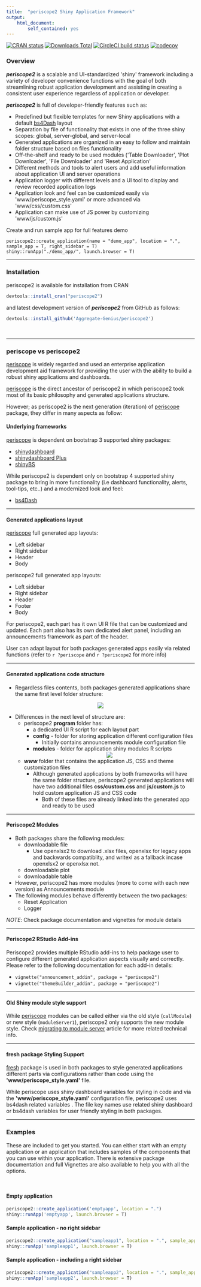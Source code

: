 ```yaml
---
title:  "periscope2 Shiny Application Framework"
output: 
    html_document:
        self_contained: yes
---
```


<!-- badges: start -->
[![CRAN status](https://www.r-pkg.org/badges/version/periscope2)](https://CRAN.R-project.org/package=periscope2)
[![Downloads Total](https://cranlogs.r-pkg.org/badges/grand-total/periscope2)](https://cran.r-project.org/package=periscope2)
[![CircleCI build status](https://circleci.com/gh/Aggregate-Genius/periscope2/tree/cran.svg?style=svg)](https://app.circleci.com/pipelines/github/Aggregate-Genius/periscope2?branch=cran)
[![codecov](https://codecov.io/gh/Aggregate-Genius/periscope2/branch/cran/graph/badge.svg?token=5LOU2JCTP6)](https://app.codecov.io/gh/Aggregate-Genius/periscope2)
<!-- badges: end -->

### Overview

***periscope2*** is a scalable and UI-standardized 'shiny' framework including a variety of developer convenience functions with the goal of both streamlining robust application development and assisting in creating a consistent user experience regardless of application or developer.


***periscope2*** is full of developer-friendly features such as:

* Predefined but flexible templates for new Shiny applications with a default [bs4Dash](https://bs4dash.rinterface.com/) layout
* Separation by file of functionality that exists in one of the three shiny scopes: global, server-global, and server-local
* Generated applications are organized in an easy to follow and maintain folder structure based on files functionality
* Off-the-shelf and ready to be used modules ('Table Downloader', 'Plot Downloader', 'File Downloader' and 'Reset Application'
* Different methods and tools to alert users and add useful information about application UI and server operations
* Application logger with different levels and a UI tool to display and review recorded application logs
* Application look and feel can be customized easily via 'www/periscope_style.yaml' or more advanced via 'www/css/custom.css'
* Application can make use of JS power by customizing 'www/js/custom.js'

Create and run sample app for full features demo

```
periscope2::create_application(name = "demo_app", location = ".", sample_app = T, right_sidebar = T)
shiny::runApp("./demo_app/", launch.browser = T)
```

-----

### Installation

periscope2 is available for installation from CRAN

```r
devtools::install_cran("periscope2")
```

and latest development version of ***periscope2*** from GitHub as follows:

```r
devtools::install_github('Aggregate-Genius/periscope2')
```

<br/>

-----

### periscope vs periscope2
[periscope](https://cran.r-project.org/package=periscope) is widely regarded and used an enterprise application development aid framework for providing the user with the ability to build a robust shiny applications and dashboards.

[periscope](https://cran.r-project.org/package=periscope) is the direct ancestor of periscope2 in which periscope2 took most of its basic philosophy and generated applications structure.

However; as periscope2 is the next generation (iteration) of [periscope](https://cran.r-project.org/package=periscope) package, they differ in many aspects as follow:

#### Underlying frameworks
[periscope](https://cran.r-project.org/package=periscope) is dependent on bootstrap 3 supported shiny packages:

- [shinydashboard](https://cran.r-project.org/package=shinydashboard)
- [shinydashboard Plus](https://cran.r-project.org/package=shinydashboardPlus)
- [shinyBS](https://cran.r-project.org/package=shinyBS)

While periscope2 is dependent only on bootstrap 4 supported shiny package to bring in more functionality (i.e dashboard functionality, alerts, tool-tips, etc..) and a modernized look and feel:

- [bs4Dash](https://cran.r-project.org/package=bs4Dash)

----

#### Generated applications layout
[periscope](https://cran.r-project.org/package=periscope) full generated app layouts:

- Left sidebar
- Right sidebar
- Header
- Body

periscope2 full generated app layouts:

- Left sidebar
- Right sidebar
- Header
- Footer
- Body

For periscope2, each part has it own UI R file that can be customized and updated. Each part also has its own dedicated alert panel, including an announcements framework as part of the header.

User can adapt layout for both packages generated apps easily via related functions (refer to `r ?periscope` and `r ?periscope2` for more info)

-----

#### Generated applications code structure

- Regardless files contents, both packages generated applications share the same first level folder structure:

<center><img src="./vignettes/figures/App_Structure.png"></center>

- Differences in the next level of structure are:
  - periscope2 **program** folder has:
    - a dedicated UI R script for each layout part
    - **config**  - folder for storing application different configuration files
      - Initially contains announcements module configuration file
    - **modules**  - folder for application shiny modules R scripts
    <center><img src="./vignettes/figures/Program_Folder.png"></center>
  - ***www*** folder that contains the application JS, CSS and theme customization files
    - Although generated applications by both frameworks will have the same folder structure, periscope2 generated applications will have two additional files **css/custom.css** and **js/custom.js** to hold custom application JS and CSS code
      - Both of these files are already linked into the generated app and ready to be used

----

#### Periscope2 Modules

- Both packages share the following modules:
  - downloadable file
    - Use openxlsx2 to download .xlsx files, openxlsx for legacy apps and backwards compatiblity, and writexl as a fallback incase openxlsx2 or openxlsx not.
  - downloadable plot 
  - downloadable table
- However, periscope2 has more modules (more to come with each new version) as Announcements module
- The following modules behave differently between the two packages:
  - Reset Application
  - Logger

*NOTE*: Check package documentation and vignettes for module details

----

#### Periscope2 RStudio Add-ins

Periscope2 provides multiple RStudio add-ins to help package user to configure different generated application aspects visually and correctly. Please refer to the following documentation for each add-in details:

- `vignette("announcement_addin", package = "periscope2")`
- `vignette("themeBuilder_addin", package = "periscope2")`

----

#### Old Shiny module style support

While [periscope](https://cran.r-project.org/package=periscope) modules can be called either via the old style (`callModule`) or new style (`moduleServer1`),  periscope2 only supports the new module style. Check [migrating to module server](https://shiny.posit.co/r/articles/improve/modules/#migrating-from-callmodule-to-moduleserver) article for more related technical info.

----

#### fresh package Styling Support
[fresh](https://dreamrs.github.io/fresh/) package is used in both packages to style generated applications different parts via configurations rather than code using the **'www/periscope_style.yaml'** file.

While periscope uses shiny dashboard variables for styling in code and via the **'www/periscope_style.yaml'** configuration file, periscope2 uses bs4dash related variables . The file key names use related shiny dashboard or bs4dash variables for user friendly styling in both packages.

---

### Examples

These are included to get you started. You can either start with an empty application or an application that includes samples of the components that you can use within your application.  There is extensive package documentation and full Vignettes are also available to help you with all the options.

<br/>

#### Empty application

```r
periscope2::create_application('emptyapp', location = ".")
shiny::runApp('emptyapp', launch.browser = T)
```


#### Sample application - no right sidebar

```r
periscope2::create_application("sampleapp1", location = ".", sample_app = TRUE)
shiny::runApp('sampleapp1', launch.browser = T)

```

#### Sample application - including a right sidebar

```r
periscope2::create_application("sampleapp2", location = ".", sample_app = TRUE, right_sidebar = TRUE)
shiny::runApp('sampleapp2', launch.browser = T)

```

